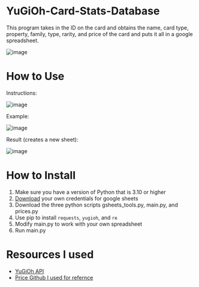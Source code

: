 # YuGiOh-Card-Stats-Database

This program takes in the ID on the card and obtains the name, card type, property, family, type, rarity, and price of the card and puts it all in a google spreadsheet.

![image](https://github.com/Tejasarus/YuGiOh-Card-Stats-Database/assets/50884660/a305d895-4887-4925-b8d6-f3ef9a1179fb)

# How to Use

Instructions:

![image](https://github.com/Tejasarus/YuGiOh-Card-Stats-Database/assets/50884660/0e9b0bd3-856c-47ec-886c-4c0b198f5e6a)

Example:

![image](https://github.com/Tejasarus/YuGiOh-Card-Stats-Database/assets/50884660/fa173c1b-a558-4fc1-aaec-987770026436)

Result (creates a new sheet):

![image](https://github.com/Tejasarus/YuGiOh-Card-Stats-Database/assets/50884660/3f74e186-f258-4b73-91b5-f7be96d435f4)

# How to Install
1) Make sure you have a version of Python that is 3.10 or higher
2) [Download](https://developers.google.com/sheets/api/quickstart/python) your own credentials for google sheets
3) Download the three python scripts gsheets_tools.py, main.py, and prices.py
4) Use pip to install ```requests```, ```yugioh```, and ```re```
5) Modify main.py to work with your own spreadsheet
6) Run main.py

# Resources I used
- [YuGiOh API](https://pypi.org/project/yugioh/)
- [Price Github I used for refernce](https://github.com/mneary1/YGOPricesAPI)
